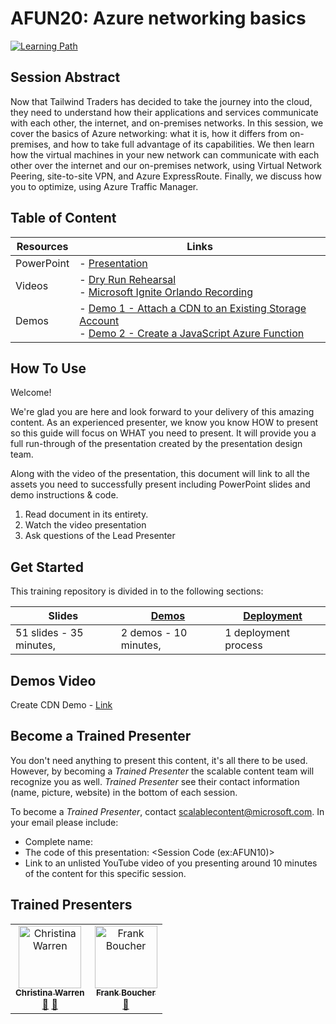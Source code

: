# AFUN20: Azure networking basics

  [![Learning Path](https://img.shields.io/badge/Learning%20Path-AFUN-fe5e00?logo=microsoft)](https://github.com/microsoft/ignite-learning-paths-training-afun)

## Session Abstract

Now that Tailwind Traders has decided to take the journey into the cloud, they need to understand how their applications and services communicate with each other, the internet, and on-premises networks. In this session, we cover the basics of Azure networking: what it is, how it differs from on-premises, and how to take full advantage of its capabilities. We then learn how the virtual machines in your new network can communicate with each other over the internet and our on-premises network, using Virtual Network Peering, site-to-site VPN, and Azure ExpressRoute. Finally, we discuss how you to optimize, using Azure Traffic Manager.

## Table of Content

| Resources         | Links                            |
|-------------------|----------------------------------|
| PowerPoint        | - [Presentation](presentations.md) |
| Videos            | - [Dry Run Rehearsal](https://globaleventcdn.blob.core.windows.net/assets/afun/afun20/AFUN20%20Dry-run%20.mp4) <br/>- [Microsoft Ignite Orlando Recording](https://myignite.techcommunity.microsoft.com/sessions/83202) |
| Demos             | - [Demo 1 - Attach a CDN to an Existing Storage Account](demos.md#emos.md#demo-1-browse-the-azure-portals-networking-section) <br/>- [Demo 2 - Create a JavaScript Azure Function](demos.md#demo-2-attach-a-cdn-to-an-existing-storage-account)


## How To Use

Welcome! 

We're glad you are here and look forward to your delivery of this amazing content. As an experienced presenter, we know you know HOW to present so this guide will focus on WHAT you need to present. It will provide you a full run-through of the presentation created by the presentation design team. 

Along with the video of the presentation, this document will link to all the assets you need to successfully present including PowerPoint slides and demo instructions &
code.

1.  Read document in its entirety.
2.  Watch the video presentation
3.  Ask questions of the Lead Presenter


## Get Started

This training repository is divided in to the following sections:

| Slides | [Demos](demos.md) | [Deployment](deployment.md) | 
|-------------------|---------------------------|--------------------------------------
| 51 slides - 35 minutes, | 2 demos - 10 minutes, | 1 deployment process


 ## Demos Video
 
 Create CDN Demo - [Link](https://globaleventcdn.blob.core.windows.net/assets/afun/afun20/AFUN20-CDN-Demo.mp4)


## Become a Trained Presenter

You don't need anything to present this content, it's all there to be used. However, by becoming a *Trained Presenter* the scalable content team will recognize you as well. *Trained Presenter* see their contact information (name, picture, website) in the bottom of each session.  
 
To become a *Trained Presenter*, contact [scalablecontent@microsoft.com](mailto:scalablecontent@microsoft.com). In your email please include:

- Complete name:
- The code of this presentation: \<Session Code (ex:AFUN10)\>
- Link to an unlisted YouTube video of you presenting around 10 minutes of the content for this specific session.


## Trained Presenters

<!-- ALL-CONTRIBUTORS-LIST:START - Do not remove or modify this section -->
<!-- prettier-ignore -->

<table>
<tr>
    <td align="center"><a href="http://www.christina.is">
        <img src="https://avatars2.githubusercontent.com/u/110683?s=460&v=4" width="100px;" alt="Christina Warren"/><br />
        <sub><b>Christina Warren</b></sub></a><br />
            <a href="https://github.com/microsoft/ignite-learning-paths-training-afun/commits?author=filmgirl" title="talk">📢</a>
            <a href="https://github.com/microsoft/ignite-learning-paths-training-afun/commits?author=filmgirl" title="Documentation">📖</a> 
    </td>
    <td align="center"><a href="http://cloud5mins.com/">
        <img src="https://avatars2.githubusercontent.com/u/2404846?s=460&v=4" width="100px;" alt="Frank Boucher"/><br />
        <sub><b>Frank Boucher</b></sub></a><br />
            <a href="https://github.com/microsoft/ignite-learning-paths-training-afun/commits?author=fboucher" title="Documentation">📖</a> 
    </td>
</tr></table>

<!-- ALL-CONTRIBUTORS-LIST:END -->

